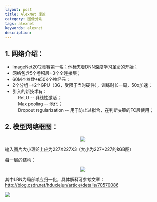 ```yaml
---
layout: post
title: AlexNet 理论
category: 图像分类
tags: alexnet
keywords: alexnet
description:
---
```


## 1. 网络介绍：

* ImageNet2012竞赛第一名；他标志着DNN深度学习革命的开始；
* 网络包含5个卷积层+3个全连接层；
* 60M个参数+650K个神经元；
* 2个分组——>2个GPU（3G，受限于当时硬件），训练时长一周，50x加速；
* 引入的新技术有：<br>
&emsp;
ReLU -- 非线性激活；<br>
&emsp;
Max pooling -- 池化；<br>
&emsp;
Dropout regularization -- 用于防止过拟合，在判断决策的FC层使用；

## 2. 模型网络框图：

<div style="text-align:center">

<img src="https://raw.githubusercontent.com/chiemon/chiemon.github.io/master/img/Alexnet/1.png">

</div>

输入图片大小理论上应为227X227X3（大小为227*227的RGB图）

每一层的结构：

<div style="text-align:center">

<img src="https://raw.githubusercontent.com/chiemon/chiemon.github.io/master/img/Alexnet/2.png">

</div>

其中LRN为局部响应归一化，具体解释可参考文章：
<http://blog.csdn.net/hduxiejun/article/details/70570086>

<img src="https://raw.githubusercontent.com/chiemon/chiemon.github.io/master/img/Alexnet/3.png">